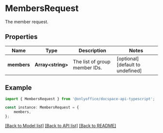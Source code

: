 # MembersRequest

The member request.

## Properties

Name | Type | Description | Notes
------------ | ------------- | ------------- | -------------
**members** | **Array&lt;string&gt;** | The list of group member IDs. | [optional] [default to undefined]

## Example

```typescript
import { MembersRequest } from '@onlyoffice/docspace-api-typescript';

const instance: MembersRequest = {
    members,
};
```

[[Back to Model list]](../README.md#documentation-for-models) [[Back to API list]](../README.md#documentation-for-api-endpoints) [[Back to README]](../README.md)
